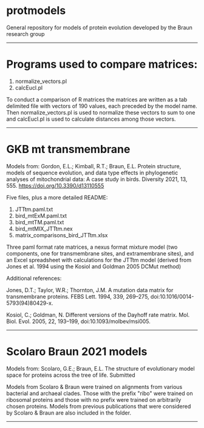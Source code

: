 # protmodels
General repository for models of protein evolution developed by the Braun research group

------------------------------------------------------------
# Programs used to compare matrices:

  1) normalize_vectors.pl
  2) calcEucl.pl

To conduct a comparison of R matrices the matrices are written as a tab delimited file with vectors of 190 values, each preceded by the model name. Then normalize_vectors.pl is used to normalize these vectors to sum to one and calcEucl.pl is used to calculate distances among those vectors.

------------------------------------------------------------
# GKB mt transmembrane

Models from:
Gordon, E.L.; Kimball, R.T.; Braun, E.L. Protein structure, models of sequence evolution, and data type effects in phylogenetic analyses of mitochondrial data: A case study in birds. Diversity 2021, 13, 555. https://doi.org/10.3390/d13110555

Five files, plus a more detailed README:
  1) JTTtm.paml.txt
  2) bird_mtExM.paml.txt
  3) bird_mtTM.paml.txt
  4) bird_mtMIX_JTTtm.nex
  5) matrix_comparisons_bird_JTTtm.xlsx

Three paml format rate matrices, a nexus format mixture model (two components, one for transmembrane sites, and extramembrane sites), and an Excel spreadsheet with calculations for the JTTtm model (derived from Jones et al. 1994 using the Kosiol and Goldman 2005 DCMut method)

Additional references:

Jones, D.T.; Taylor, W.R.; Thornton, J.M. A mutation data matrix for transmembrane proteins. FEBS Lett. 1994, 339, 269–275, doi:10.1016/0014-5793(94)80429-x.

Kosiol, C.; Goldman, N. Different versions of the Dayhoff rate matrix. Mol. Biol. Evol. 2005, 22, 193–199, doi:10.1093/molbev/msi005.

------------------------------------------------------------
# Scolaro Braun 2021 models


Models from:
Scolaro, G.E.; Braun, E.L. The structure of evolutionary model space for proteins across the tree of life. Submitted

Models from Scolaro & Braun were trained on alignments from various bacterial and archaeal clades. Those with the prefix "ribo" were trained on ribosomal proteins and those with no prefix were trained on arbitrarily chosen proteins. Models from previous publications that were considered by Scolaro & Braun are also included in the folder.

------------------------------------------------------------

